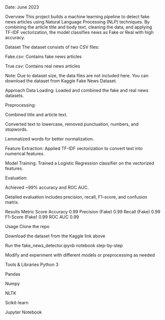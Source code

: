 Date: June 2023

Overview
This project builds a machine learning pipeline to detect fake news articles using Natural Language Processing (NLP) techniques. By combining the article title and body text, cleaning the data, and applying TF-IDF vectorization, the model classifies news as Fake or Real with high accuracy.

Dataset
The dataset consists of two CSV files:

Fake.csv: Contains fake news articles

True.csv: Contains real news articles

Note: Due to dataset size, the data files are not included here. You can download the dataset from Kaggle Fake News Dataset.

Approach
Data Loading: Loaded and combined the fake and real news datasets.

Preprocessing:

Combined title and article text.

Converted text to lowercase, removed punctuation, numbers, and stopwords.

Lemmatized words for better normalization.

Feature Extraction: Applied TF-IDF vectorization to convert text into numerical features.

Model Training: Trained a Logistic Regression classifier on the vectorized features.

Evaluation:

Achieved ~99% accuracy and ROC AUC.

Detailed evaluation includes precision, recall, F1-score, and confusion matrix.

Results
Metric	Score
Accuracy	0.99
Precision (Fake)	0.99
Recall (Fake)	0.99
F1-Score (Fake)	0.99
ROC AUC	0.99

Usage
Clone the repo

Download the dataset from the Kaggle link above

Run the fake_news_detector.ipynb notebook step-by-step

Modify and experiment with different models or preprocessing as needed

Tools & Libraries
Python 3

Pandas

Numpy

NLTK

Scikit-learn

Jupyter Notebook

